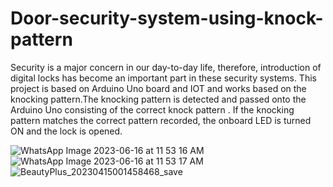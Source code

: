 # Door-security-system-using-knock-pattern

Security is a major concern in our day-to-day life, therefore, introduction of digital locks has become an important part in these security systems. 
This project is based on Arduino Uno board and IOT and works based on the knocking pattern.The knocking pattern is detected and passed onto the Arduino Uno consisting of the correct knock pattern . If the knocking pattern matches the correct pattern recorded, the onboard LED is turned ON and the lock is opened.


![WhatsApp Image 2023-06-16 at 11 53 16 AM](https://github.com/heena-5502/Door-security-system-using-knock-pattern/assets/136671166/2fc74576-0128-4ee7-93cb-85f97e3f450f)
![WhatsApp Image 2023-06-16 at 11 53 17 AM](https://github.com/heena-5502/Door-security-system-using-knock-pattern/assets/136671166/1736771c-3a01-4833-819e-5d5c5265022f)
![BeautyPlus_20230415001458468_save](https://github.com/heena-5502/Door-security-system-using-knock-pattern/assets/136671166/6dfd0009-50bd-4b14-b626-38ec93bcc935)
